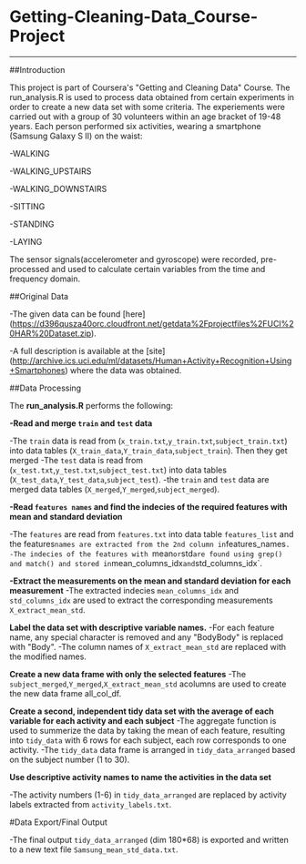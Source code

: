 # Getting-Cleaning-Data_Course-Project
-------------
##Introduction

This project is part of Coursera's "Getting and Cleaning Data" Course. The run_analysis.R is used to process data obtained from certain experiments in order to create a new data set with some criteria. The experiements were carried out with a group of 30 volunteers within an age bracket of 19-48 years. Each person performed six activities, wearing a smartphone (Samsung Galaxy S II) on the waist:

-WALKING

-WALKING_UPSTAIRS

-WALKING_DOWNSTAIRS

-SITTING

-STANDING

-LAYING

The sensor signals(accelerometer and gyroscope) were recorded, pre-processed and used to calculate certain variables from the time and frequency domain.


##Original Data

-The given data can be found [here] (https://d396qusza40orc.cloudfront.net/getdata%2Fprojectfiles%2FUCI%20HAR%20Dataset.zip).

-A full description is available at the [site] (http://archive.ics.uci.edu/ml/datasets/Human+Activity+Recognition+Using+Smartphones) where the data was obtained.


##Data Processing 

The **run_analysis.R** performs the following:

**-Read and merge `train` and `test` data**

-The `train` data is read from (`x_train.txt`,`y_train.txt`,`subject_train.txt`) into data tables (`X_train_data`,`Y_train_data`,`subject_train`). Then they get merged 
-The `test` data is read from (`x_test.txt`,`y_test.txt`,`subject_test.txt`) into data tables (`X_test_data`,`Y_test_data`,`subject_test`). 
-the `train` and `test` data are merged data tables (`X_merged`,`Y_merged`,`subject_merged`).

**-Read `features names` and find the indecies of the required features with mean and standard deviation**

-The `features` are read from `features.txt` into data table `features_list` and the features` names are extracted from the 2nd column in `features_names`.
-The indecies of the features with `mean` or `std` are found using grep() and match() and stored in `mean_columns_idx` and `std_columns_idx`.

**-Extract the measurements on the mean and standard deviation for each measurement**
-The extracted indecies `mean_columns_idx` and `std_columns_idx` are used to extract the corresponding measurements `X_extract_mean_std`.

**Label the data set with descriptive variable names.**
-For each feature name, any special character is removed and any "BodyBody" is replaced with "Body".
-The column names of `X_extract_mean_std` are replaced with the modified names.

**Create a new data frame with only the selected features**
-The `subject_merged`,`Y_merged`,`X_extract_mean_std` acolumns are used to create the new data frame all_col_df.

**Create a second, independent tidy data set with the average of each variable for each activity and each subject**
-The aggregate function is used to summerize the data by taking the mean of each feature, resulting into `tidy_data` with 6 rows for each subject, each row corresponds to one activity.
-The `tidy_data` data frame is arranged in `tidy_data_arranged` based on the subject number (1 to 30).

**Use descriptive activity names to name the activities in the data set**

-The activity numbers (1-6) in `tidy_data_arranged` are replaced by  activity labels extracted from  `activity_labels.txt`.

#Data Export/Final Output

-The final output `tidy_data_arranged` (dim 180*68) is exported and written to a new text file `Samsung_mean_std_data.txt`.


 
